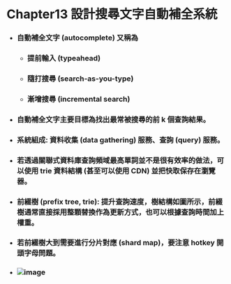 Chapter13 設計搜尋文字自動補全系統
=====
* ### 自動補全文字 (autocomplete) 又稱為
    * ### 提前輸入 (typeahead)
    * ### 隨打搜尋 (search-as-you-type)
    * ### 漸增搜尋 (incremental search)
* ### 自動補全文字主要目標為找出最常被搜尋的前 k 個查詢結果。
* ### 系統組成: 資料收集 (data gathering) 服務、查詢 (query) 服務。
* ### 若透過關聯式資料庫查詢頻域最高單詞並不是很有效率的做法，可以使用 trie 資料結構 (甚至可以使用 CDN) 並把快取保存在瀏覽器。
* ### 前綴樹 (prefix tree, trie): 提升查詢速度，樹結構如圖所示，前綴樹通常直接採用整顆替換作為更新方式，也可以根據查詢時間加上權重。
* ### 若前綴樹大到需要進行分片對應 (shard map)，要注意 hotkey 開頭字母問題。
* ### ![image](https://gitlab.com/ChiangWei/main/-/raw/master/SystemsDesign/Chapter13/SystemArchitectureDiagram.png)
<br />
